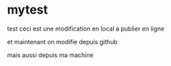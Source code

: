 ﻿# mytest
test
ceci est une modification en local à publier en ligne

et maintenant on modifie depuis github

mais aussi depuis ma machine